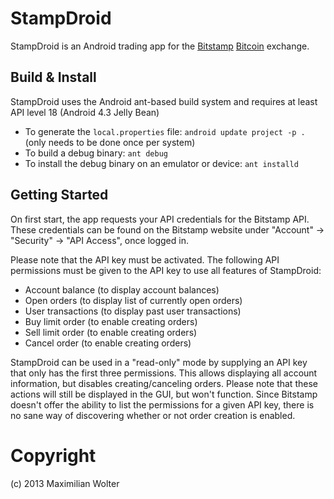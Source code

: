 # StampDroid

StampDroid is an Android trading app for the [Bitstamp](https://www.bistamp.net) [Bitcoin](http://www.bitcoin.org) exchange.

## Build & Install

StampDroid uses the Android ant-based build system and requires at least API level 18 (Android 4.3 Jelly Bean)

* To generate the `local.properties` file: `android update project -p .` (only needs to be done once per system)
* To build a debug binary: `ant debug`
* To install the debug binary on an emulator or device: `ant installd`

## Getting Started

On first start, the app requests your API credentials for the Bitstamp API.
These credentials can be found on the Bitstamp website under "Account" -> "Security" -> "API Access", once logged in.

Please note that the API key must be activated. The following API permissions must be given to the API key to use all features of StampDroid:

* Account balance (to display account balances)
* Open orders (to display list of currently open orders)
* User transactions (to display past user transactions)
* Buy limit order (to enable creating orders)
* Sell limit order (to enable creating orders)
* Cancel order (to enable creating orders)

StampDroid can be used in a "read-only" mode by supplying an API key that only has the first three permissions. This allows displaying all account information, but disables creating/canceling orders. Please note that these actions will still be displayed in the GUI, but won't function. Since Bitstamp doesn't offer the ability to list the permissions for a given API key, there is no sane way of discovering whether or not order creation is enabled.

# Copyright
(c) 2013 Maximilian Wolter